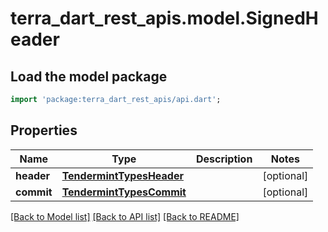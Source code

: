 # terra_dart_rest_apis.model.SignedHeader

## Load the model package
```dart
import 'package:terra_dart_rest_apis/api.dart';
```

## Properties
Name | Type | Description | Notes
------------ | ------------- | ------------- | -------------
**header** | [**TendermintTypesHeader**](TendermintTypesHeader.md) |  | [optional] 
**commit** | [**TendermintTypesCommit**](TendermintTypesCommit.md) |  | [optional] 

[[Back to Model list]](../README.md#documentation-for-models) [[Back to API list]](../README.md#documentation-for-api-endpoints) [[Back to README]](../README.md)


